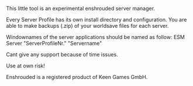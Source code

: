 This little tool is an experimental enshrouded server manager.

Every Server Profile has its own install directory and configuration.
You are able to make backups (.zip) of your worldsave files for each server.

Windownames of the server applications should be named as follow:
ESM Server "ServerProfileNr." "Servername"


Cant give any support because of time issues.

Use at own risk!




Enshrouded is a registered product of Keen Games GmbH.
